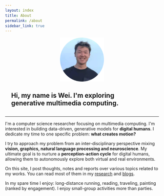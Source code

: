 ```yaml
---
layout: index
title: About
permalink: /about
sidebar_link: true
---
```


<div style="display: flex; flex-wrap: wrap; justify-content: center; align-items: center;">
	<div style="flex: 1 1 auto; min-width: 9rem;max-width: 9rem;">
		<img src="assets/img/me.png" alt="My Photo"/>
	</div>
	<div style="flex: 2 2 auto; padding-left: 1.25rem; padding-right: 1.25rem;">
		<h2>Hi, my name is Wei. I'm exploring<br><b>generative multimedia computing.</b></h2>
	</div>
</div>

---

I'm a computer science researcher focusing on multimedia computing. I'm interested in building data-driven, generative models for <b>digital humans</b>. I dedicate my time to one specific problem: <b>what creates motion?</b>

I try to approach my problem from an inter-disciplinary perspective mixing <b>vision, graphics, natural language processing and neuroscience</b>. My ultimate goal is to nurture a <b>perception-action cycle</b> for digital humans, allowing them to autonomously explore both virtual and real environments.

On this site, I post thoughts, notes and reports over various topics related to my works. You can read most of them in my <a href='/research'>research</a> and <a href='/blog'>blogs</a>.

In my spare time I enjoy: long-distance running, reading, traveling, painting (ranked by engagement). I enjoy small-group activities more than parties.
